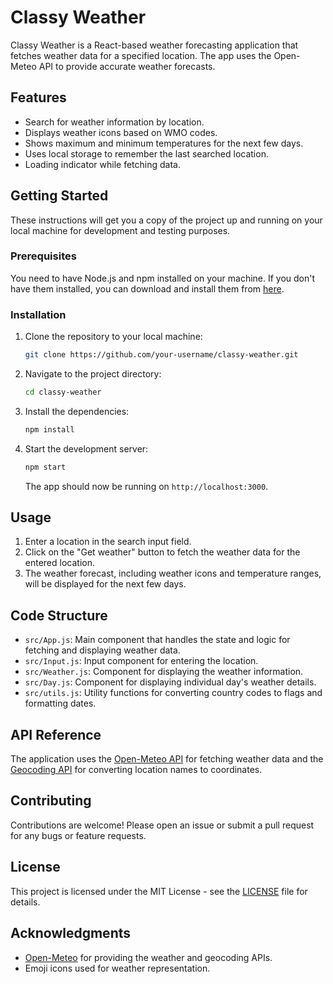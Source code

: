 # Classy Weather

Classy Weather is a React-based weather forecasting application that fetches weather data for a specified location. The app uses the Open-Meteo API to provide accurate weather forecasts.

## Features

- Search for weather information by location.
- Displays weather icons based on WMO codes.
- Shows maximum and minimum temperatures for the next few days.
- Uses local storage to remember the last searched location.
- Loading indicator while fetching data.

## Getting Started

These instructions will get you a copy of the project up and running on your local machine for development and testing purposes.

### Prerequisites

You need to have Node.js and npm installed on your machine. If you don't have them installed, you can download and install them from [here](https://nodejs.org/).

### Installation

1. Clone the repository to your local machine:

   ```bash
   git clone https://github.com/your-username/classy-weather.git
   ```

2. Navigate to the project directory:

   ```bash
   cd classy-weather
   ```

3. Install the dependencies:

   ```bash
   npm install
   ```

4. Start the development server:

   ```bash
   npm start
   ```

   The app should now be running on `http://localhost:3000`.

## Usage

1. Enter a location in the search input field.
2. Click on the "Get weather" button to fetch the weather data for the entered location.
3. The weather forecast, including weather icons and temperature ranges, will be displayed for the next few days.

## Code Structure

- `src/App.js`: Main component that handles the state and logic for fetching and displaying weather data.
- `src/Input.js`: Input component for entering the location.
- `src/Weather.js`: Component for displaying the weather information.
- `src/Day.js`: Component for displaying individual day's weather details.
- `src/utils.js`: Utility functions for converting country codes to flags and formatting dates.

## API Reference

The application uses the [Open-Meteo API](https://open-meteo.com/) for fetching weather data and the [Geocoding API](https://open-meteo.com/en/docs#api-formats) for converting location names to coordinates.

## Contributing

Contributions are welcome! Please open an issue or submit a pull request for any bugs or feature requests.

## License

This project is licensed under the MIT License - see the [LICENSE](LICENSE) file for details.

## Acknowledgments

- [Open-Meteo](https://open-meteo.com/) for providing the weather and geocoding APIs.
- Emoji icons used for weather representation.
